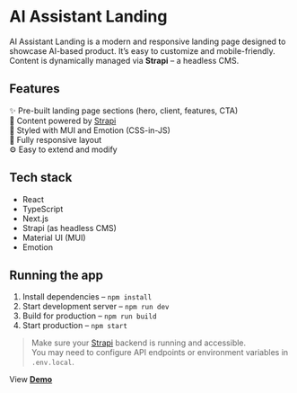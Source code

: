 # AI Assistant Landing

AI Assistant Landing is a modern and responsive landing page designed to showcase AI-based product. It’s easy to customize and mobile-friendly.  
Content is dynamically managed via **Strapi** – a headless CMS.

## Features

✨ Pre-built landing page sections (hero, client, features, CTA)  
📝 Content powered by [Strapi](https://strapi.io/)  
🎨 Styled with MUI and Emotion (CSS-in-JS)  
📱 Fully responsive layout  
⚙️ Easy to extend and modify

## Tech stack

- React  
- TypeScript  
- Next.js
- Strapi (as headless CMS)
- Material UI (MUI)  
- Emotion  

## Running the app

1. Install dependencies – `npm install`  
2. Start development server – `npm run dev`  
3. Build for production – `npm run build`  
4. Start production – `npm start`

> Make sure your [Strapi](https://strapi.io/) backend is running and accessible.  
> You may need to configure API endpoints or environment variables in `.env.local`.

View [**Demo**](https://ai-assistant-landing-omega.vercel.app/)
